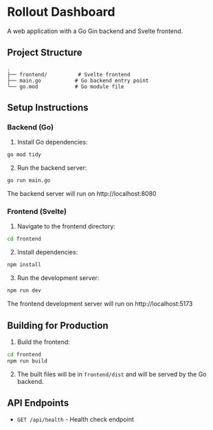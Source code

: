 # Rollout Dashboard

A web application with a Go Gin backend and Svelte frontend.

## Project Structure

```
.
├── frontend/          # Svelte frontend
├── main.go           # Go backend entry point
└── go.mod            # Go module file
```

## Setup Instructions

### Backend (Go)

1. Install Go dependencies:
```bash
go mod tidy
```

2. Run the backend server:
```bash
go run main.go
```

The backend server will run on http://localhost:8080

### Frontend (Svelte)

1. Navigate to the frontend directory:
```bash
cd frontend
```

2. Install dependencies:
```bash
npm install
```

3. Run the development server:
```bash
npm run dev
```

The frontend development server will run on http://localhost:5173

## Building for Production

1. Build the frontend:
```bash
cd frontend
npm run build
```

2. The built files will be in `frontend/dist` and will be served by the Go backend.

## API Endpoints

- `GET /api/health` - Health check endpoint
